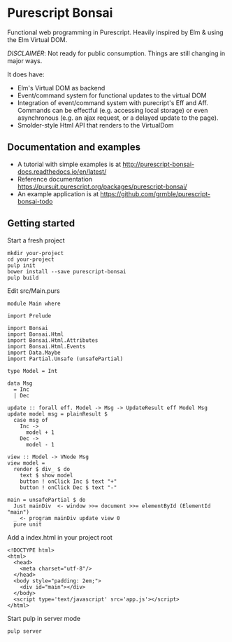 # Purescript Bonsai

Functional web programming in Purescript.  Heavily inspired by Elm & using
the Elm Virtual DOM.

*DISCLAIMER*: Not ready for public consumption.  Things are still changing
in major ways.

It does have:

* Elm's Virtual DOM as backend
* Event/command system for functional updates to the virtual DOM
* Integration of event/command system with purecript's Eff and Aff.
  Commands can be effectful (e.g. accessing local storage) or
  even asynchronous (e.g. an ajax request, or a delayed update to the
  page).
* Smolder-style Html API that renders to the VirtualDom

## Documentation and examples

* A tutorial with simple examples is at http://purescript-bonsai-docs.readthedocs.io/en/latest/
* Reference documentation https://pursuit.purescript.org/packages/purescript-bonsai/
* An example application is at https://github.com/grmble/purescript-bonsai-todo

## Getting started

Start a fresh project

    mkdir your-project
    cd your-project
    pulp init
    bower install --save purescript-bonsai
    pulp build

Edit src/Main.purs

    module Main where

    import Prelude

    import Bonsai
    import Bonsai.Html
    import Bonsai.Html.Attributes
    import Bonsai.Html.Events
    import Data.Maybe
    import Partial.Unsafe (unsafePartial)

    type Model = Int

    data Msg
      = Inc
      | Dec

    update :: forall eff. Model -> Msg -> UpdateResult eff Model Msg
    update model msg = plainResult $
      case msg of
        Inc ->
          model + 1
        Dec ->
          model - 1

    view :: Model -> VNode Msg
    view model =
      render $ div_ $ do
        text $ show model
        button ! onClick Inc $ text "+"
        button ! onClick Dec $ text "-"

    main = unsafePartial $ do
      Just mainDiv  <- window >>= document >>= elementById (ElementId "main")
      _ <- program mainDiv update view 0
      pure unit
  

Add a index.html in your project root

    <!DOCTYPE html>
    <html>
      <head>
        <meta charset="utf-8"/>
      </head>
      <body style="padding: 2em;">
        <div id="main"></div>
      </body>
      <script type='text/javascript' src='app.js'></script>
    </html>

Start pulp in server mode

    pulp server
